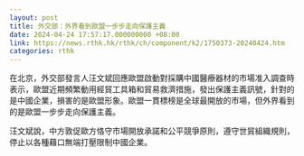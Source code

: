 ```yaml
---
layout: post
title: 外交部：外界看到歐盟一步步走向保護主義
date: 2024-04-24 17:57:17.000000000 +08:00
link: https://news.rthk.hk/rthk/ch/component/k2/1750373-20240424.htm
categories: rthk
---
```


在北京，外交部發言人汪文斌回應歐盟啟動對採購中國醫療器材的市場准入調查時表示，歐盟近期頻繁動用經貿工具箱和貿易救濟措施，發出保護主義訊號，針對的是中國企業，損害的是歐盟形象。歐盟一貫標榜是全球最開放的市場，但外界看到的是歐盟一步步走向保護主義。

汪文斌說，中方敦促歐方恪守市場開放承諾和公平競爭原則，遵守世貿組織規則，停止以各種藉口無端打壓限制中國企業。
